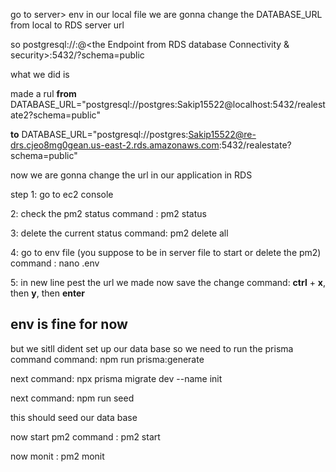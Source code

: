 go to 
server> env in our local file 
we are gonna change the DATABASE_URL from local to RDS server url


so 
postgresql://<username>:<password>@<the Endpoint from RDS database Connectivity & security>:5432/<the DB name in RDS configuration>?schema=public

what we did is 



made a rul 
**from** 
DATABASE_URL="postgresql://postgres:Sakip15522@localhost:5432/realestate2?schema=public"


**to**
DATABASE_URL="postgresql://postgres:Sakip15522@re-drs.cjeo8mg0gean.us-east-2.rds.amazonaws.com:5432/realestate?schema=public"


now we are gonna change the url in our application in RDS

step 1:
go to ec2 console 

2:
check the pm2 status
command : pm2 status

3: 
delete the current status
command: pm2 delete all

4: go to env file (you suppose to be in server file to start or delete the pm2)
command : nano .env

5: in new line pest the url we made
now save the change 
command: **ctrl** + **x**, then **y**, then **enter**

## env is fine for now 
but we sitll dident set up our data base
so we need to run the prisma command
command: npm run prisma:generate

next 
command: npx prisma migrate dev --name init

next 
command: npm run seed

this should seed our data base


now start pm2
command : pm2 start

now monit :
pm2 monit